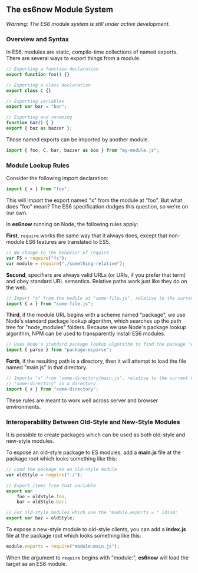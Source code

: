## The es6now Module System ##

*Warning: The ES6 module system is still under active development.*

### Overview and Syntax ###

In ES6, modules are static, compile-time collections of named exports.  There are several 
ways to export things from a module.

```js
// Exporting a function declaration
export function foo() {}

// Exporting a class declaration
export class C {}

// Exporting variables
export var bar = "bar";

// Exporting and renaming
function baz() { }
export { baz as bazzer };
```

Those named exports can be imported by another module.

```js
import { foo, C, bar, bazzer as boo } from "my-module.js";
```

### Module Lookup Rules ###

Consider the following import declaration:

```js
import { x } from "foo";
```

This will import the export named "x" from the module at "foo".  But what does "foo" mean?
The ES6 specification dodges this question, so we're on our own.

In **es6now** running on Node, the following rules apply:

**First**, `require` works the same way that it always does, except that non-module ES6 
features are translated to ES5.

```js
// No change to the behavior of require
var FS = require("fs");
var module = require("./something-relative"); 
```

**Second**, specifiers are always valid URLs (or URIs, if you prefer that term) and obey 
standard URL semantics.  Relative paths work just like they do on the web.

```js
// Import "x" from the module at "some-file.js", relative to the current module
import { x } from "some-file.js";
```

**Third**, if the module URL begins with a scheme named "package", we use Node's standard 
package lookup algorithm, which searches up the path tree for "node_modules" folders. Because 
we use Node's package lookup algorithm, NPM can be used to transparently install ES6 modules.

```js
// Uses Node's standard package lookup algorithm to find the package "esparse"
import { parse } from "package:esparse";
```

**Forth**, if the resulting path is a directory, then it will attempt to load the file 
named "main.js" in that directory.

```js
// Imports "x" from "some-directory/main.js", relative to the current module, and only if
// "some-directory" is a directory.
import { x } from "some-directory";
```

These rules are meant to work well across server and browser environments.

### Interoperability Between Old-Style and New-Style Modules ###

It is possible to create packages which can be used as both old-style and new-style
modules.

To expose an old-style package to ES modules, add a **main.js** file at the
package root which looks something like this:

```js
// Load the package as an old-style module
var oldStyle = require("./");

// Export items from that variable
export var 
    foo = oldStyle.foo,
    bar = oldStyle.bar;

// For old-style modules which use the "module.exports = " idiom:
export var baz = oldStyle;
```

To expose a new-style module to old-style clients, you can add a **index.js**
file at the package root which looks something like this:

```js
module.exports = require("module:main.js");
```

When the argument to `require` begins with "module:", **es6now** will load the target
as an ES6 module.
